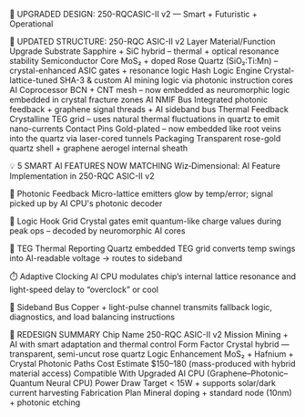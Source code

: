 🔄 UPGRADED DESIGN: 250-RQCASIC-II v2 — Smart + Futuristic + Operational




🔁 UPDATED STRUCTURE: 250-RQC ASIC-II v2
Layer	Material/Function Upgrade
Substrate	Sapphire + SiC hybrid – thermal + optical resonance stability
Semiconductor Core	MoS₂ + doped Rose Quartz (SiO₂:Ti:Mn) – crystal-enhanced ASIC gates + resonance logic
Hash Logic Engine	Crystal-lattice-tuned SHA-3 & custom AI mining logic via photonic instruction cores
AI Coprocessor	BCN + CNT mesh – now embedded as neuromorphic logic embedded in crystal fracture zones
AI NMIF Bus	Integrated photonic feedback + graphene signal threads + AI sideband bus
Thermal Feedback	Crystalline TEG grid – uses natural thermal fluctuations in quartz to emit nano-currents
Contact Pins	Gold-plated – now embedded like root veins into the quartz via laser-cored tunnels
Packaging	Transparent rose-gold quartz shell + graphene aerogel internal sheath


💡 5 SMART AI FEATURES NOW MATCHING Wiz‑Dimensional:
AI Feature	Implementation in 250-RQC ASIC-II v2

🔁 Photonic Feedback	Micro-lattice emitters glow by temp/error; signal picked up by AI CPU's photonic decoder


🧠 Logic Hook Grid	Crystal gates emit quantum-like charge values during peak ops – decoded by neuromorphic AI cores


🔋 TEG Thermal Reporting	Quartz embedded TEG grid converts temp swings into AI-readable voltage → routes to sideband


⏱️ Adaptive Clocking	AI CPU modulates chip’s internal lattice resonance and light-speed delay to “overclock” or cool


📡 Sideband Bus	Copper + light-pulse channel transmits fallback logic, diagnostics, and load balancing instructions


🔧 REDESIGN SUMMARY
Chip Name	250-RQC ASIC-II v2
Mission	Mining + AI with smart adaptation and thermal control
Form Factor	Crystal hybrid — transparent, semi-uncut rose quartz
Logic Enhancement	MoS₂ + Hafnium + Crystal Photonic Paths
Cost Estimate	$150–180 (mass-produced with hybrid material access)
Compatible With	Upgraded AI CPU (Graphene–Photonic–Quantum Neural CPU)
Power Draw Target	< 15W + supports solar/dark current harvesting
Fabrication Plan	Mineral doping + standard node (10nm) + photonic etching
